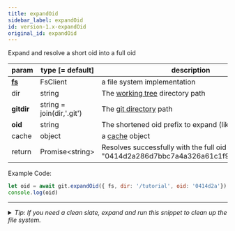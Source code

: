 ```yaml
---
title: expandOid
sidebar_label: expandOid
id: version-1.x-expandOid
original_id: expandOid
---
```


Expand and resolve a short oid into a full oid

| param          | type [= default]          | description                                                                               |
| -------------- | ------------------------- | ----------------------------------------------------------------------------------------- |
| [**fs**](./fs) | FsClient                  | a file system implementation                                                              |
| dir            | string                    | The [working tree](dir-vs-gitdir.md) directory path                                       |
| **gitdir**     | string = join(dir,'.git') | The [git directory](dir-vs-gitdir.md) path                                                |
| **oid**        | string                    | The shortened oid prefix to expand (like "0414d2a")                                       |
| cache          | object                    | a [cache](cache.md) object                                                                |
| return         | Promise\<string\>         | Resolves successfully with the full oid (like "0414d2a286d7bbc7a4a326a61c1f9f888a8ab87f") |

Example Code:

```js live
let oid = await git.expandOid({ fs, dir: '/tutorial', oid: '0414d2a'})
console.log(oid)
```


---

<details>
<summary><i>Tip: If you need a clean slate, expand and run this snippet to clean up the file system.</i></summary>

```js live
window.fs = new LightningFS('fs', { wipe: true })
window.pfs = window.fs.promises
console.log('done')
```
</details>

<script>
(function rewriteEditLink() {
  const el = document.querySelector('a.edit-page-link.button');
  if (el) {
    el.href = 'https://github.com/isomorphic-git/isomorphic-git/edit/main/src/api/expandOid.js';
  }
})();
</script>